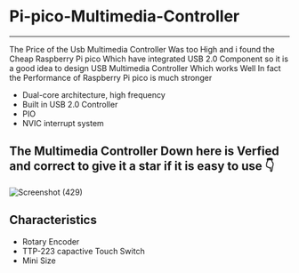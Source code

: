 # Pi-pico-Multimedia-Controller
---
 The Price of the Usb Multimedia Controller Was too High and i found the Cheap Raspberry Pi pico Which have integrated USB 2.0 Component so it is a good idea to design USB Multimedia Controller Which works Well 
In fact the Performance of Raspberry Pi pico is much stronger 
- Dual-core architecture, high frequency
- Built in USB 2.0 Controller 
- PIO
- NVIC interrupt system

## The Multimedia Controller Down here is Verfied and correct to give it a star if it is easy to use 👇

![Screenshot (429)](https://user-images.githubusercontent.com/92226147/230754391-4a7ab19c-ec39-438c-8033-222cec23ff6e.png)

## Characteristics 
- Rotary Encoder 
- TTP-223 capactive Touch Switch 
- Mini Size 


